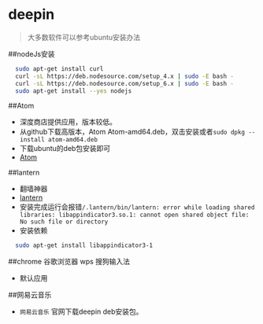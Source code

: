 deepin
================
>大多数软件可以参考ubuntu安装办法


##nodeJs安装
```bash
  sudo apt-get install curl
  curl -sL https://deb.nodesource.com/setup_4.x | sudo -E bash -       (nodeJs 4.x)
  curl -sL https://deb.nodesource.com/setup_6.x | sudo -E bash -       (nodeJs 6.x)
  sudo apt-get install --yes nodejs
```

##Atom
* 深度商店提供应用，版本较低。
* 从github下载高版本，Atom Atom-amd64.deb，双击安装或者`sudo dpkg --install atom-amd64.deb`
* 下载ubuntu的deb包安装即可
* [Atom](https://github.com/atom/atom)

##lantern
* 翻墙神器
* [lantern](https://raw.githubusercontent.com/getlantern/lantern-binaries/master/lantern-installer-beta-64-bit.deb)
* 安装完成运行会报错`/.lantern/bin/lantern: error while loading shared libraries: libappindicator3.so.1: cannot open shared object file: No such file or directory`
* 安装依赖
```bash
  sudo apt-get install libappindicator3-1
```

##chrome 谷歌浏览器 wps 搜狗输入法
* 默认应用


##网易云音乐
* `网易云音乐` 官网下载deepin deb安装包。
